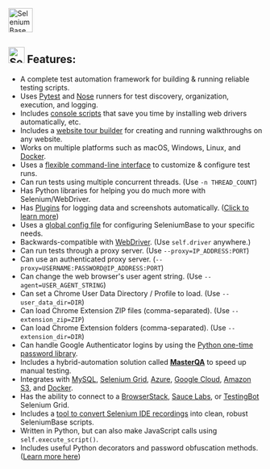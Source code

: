 [<img src="https://cdn2.hubspot.net/hubfs/100006/images/super_logo_sb4.png" title="SeleniumBase" height="48">](https://github.com/seleniumbase/SeleniumBase/blob/master/README.md)

<a id="feature_list"></a>
## <img src="https://cdn2.hubspot.net/hubfs/100006/images/super_square_logo_3a.png" title="SeleniumBase" height="32"> **Features:**
* A complete test automation framework for building & running reliable testing scripts.
* Uses [Pytest](https://docs.pytest.org/en/latest/) and [Nose](http://nose.readthedocs.io/en/latest/) runners for test discovery, organization, execution, and logging.
* Includes [console scripts](https://github.com/seleniumbase/SeleniumBase/blob/master/seleniumbase/console_scripts/ReadMe.md) that save you time by installing web drivers automatically, etc. 
* Includes a [website tour builder](https://github.com/seleniumbase/SeleniumBase/blob/master/examples/tour_examples/ReadMe.md) for creating and running walkthroughs on any website.
* Works on multiple platforms such as macOS, Windows, Linux, and [Docker](https://github.com/seleniumbase/SeleniumBase/blob/master/integrations/docker/ReadMe.md).
* Uses a [flexible command-line interface](https://github.com/seleniumbase/SeleniumBase/blob/master/help_docs/customizing_test_runs.md) to customize & configure test runs.
* Can run tests using multiple concurrent threads. (Use ``-n THREAD_COUNT``)
* Has Python libraries for helping you do much more with Selenium/WebDriver.
* Has [Plugins](https://github.com/seleniumbase/SeleniumBase/tree/master/seleniumbase/plugins) for logging data and screenshots automatically. ([Click to learn more](https://github.com/seleniumbase/SeleniumBase/blob/master/examples/example_logs/ReadMe.md))
* Uses a [global config file](https://github.com/seleniumbase/SeleniumBase/blob/master/seleniumbase/config/settings.py) for configuring SeleniumBase to your specific needs.
* Backwards-compatible with [WebDriver](http://www.seleniumhq.org/projects/webdriver/). (Use ``self.driver`` anywhere.)
* Can run tests through a proxy server. (Use ``--proxy=IP_ADDRESS:PORT``)
* Can use an authenticated proxy server. (``--proxy=USERNAME:PASSWORD@IP_ADDRESS:PORT``)
* Can change the web browser's user agent string. (Use ``--agent=USER_AGENT_STRING``)
* Can set a Chrome User Data Directory / Profile to load. (Use ``--user_data_dir=DIR``)
* Can load Chrome Extension ZIP files (comma-separated). (Use ``--extension_zip=ZIP``)
* Can load Chrome Extension folders (comma-separated). (Use ``--extension_dir=DIR``)
* Can handle Google Authenticator logins by using the [Python one-time password library](https://pyotp.readthedocs.io/en/latest/).
* Includes a hybrid-automation solution called **[MasterQA](https://github.com/seleniumbase/SeleniumBase/blob/master/seleniumbase/masterqa/ReadMe.md)** to speed up manual testing.
* Integrates with [MySQL](https://github.com/seleniumbase/SeleniumBase/blob/master/seleniumbase/core/testcase_manager.py), [Selenium Grid](https://github.com/seleniumbase/SeleniumBase/tree/master/seleniumbase/utilities/selenium_grid), [Azure](https://github.com/seleniumbase/SeleniumBase/blob/master/integrations/azure/jenkins/ReadMe.md), [Google Cloud](https://github.com/seleniumbase/SeleniumBase/tree/master/integrations/google_cloud/ReadMe.md), [Amazon S3](https://github.com/seleniumbase/SeleniumBase/blob/master/seleniumbase/plugins/s3_logging_plugin.py), and [Docker](https://github.com/seleniumbase/SeleniumBase/blob/master/integrations/docker/ReadMe.md).
* Has the ability to connect to a [BrowserStack](https://www.browserstack.com/automate#), [Sauce Labs](https://saucelabs.com/products/web-testing/cross-browser-testing), or [TestingBot](https://testingbot.com/features) Selenium Grid.
* Includes a [tool to convert Selenium IDE recordings](https://github.com/seleniumbase/SeleniumBase/tree/master/seleniumbase/utilities/selenium_ide) into clean, robust SeleniumBase scripts.
* Written in Python, but can also make JavaScript calls using ``self.execute_script()``.
* Includes useful Python decorators and password obfuscation methods. ([Learn more here](https://github.com/seleniumbase/SeleniumBase/blob/master/seleniumbase/common/ReadMe.md))
